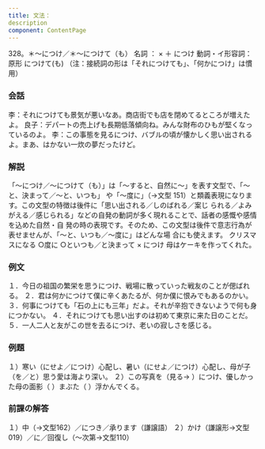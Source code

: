 ```yaml
---
title: 文法：
description
component: ContentPage
---
```



328。＊～につけ／＊～につけて（も）
名詞 ： × ＋ につけ 動詞・イ形容詞：原形 につけて(も)
（注：接続詞の形は「それにつけても」、「何かにつけ」は慣用）
### 会話
李：それにつけても景気が悪いなあ。商店街でも店を閉めてるところが増えたよ。 良子：デパートの売上げも長期低落傾向ね。みんな財布のひもが堅くなっているのよ。
李：この事態を見るにつけ、バブルの頃が懐かしく思い出されるよ。まあ、はかない一炊の夢だったけど。
### 解説
「～につけ／～につけて（も）」は「～すると、自然に～」を表す文型で、「～と、決まって／～と、いつも」 や「～度に」（→文型 151）と類義表現になります。この文型の特徴は後件に「思い出される／しのばれる／案じ られる／よみがえる／感じられる」などの自発の動詞が多く現れることで、話者の感慨や感情を込めた自然・自 発の時の表現です。そのため、この文型は後件で意志行為が表せませんが、「～と、いつも／～度に」はどんな場 合にも使えます。
クリスマスになる
○度に
○といつも／と決まって
× につけ 母はケーキを作ってくれた。
### 例文
１．今日の祖国の繁栄を思うにつけ、戦場に散っていった戦友のことが偲ばれる。
２．君は何かにつけて僕に辛くあたるが、何か僕に恨みでもあるのかい。
３．何事につけても「石の上にも三年」だよ。それが辛抱できないようで何も身につかない。
４．それにつけても思い出すのは初めて東京に来た日のことだ。
５．一人二人と友がこの世を去るにつけ、老いの寂しさを感じる。
### 例題
１）寒い（にせよ／につけ）心配し、暑い（にせよ／につけ）心配し、母が子（を／と）思う愛は海より深い。
２）この写真を（見る→ ）につけ、優しかった母の面影（ ）まぶた（ ）浮かんでくる。
### 前課の解答
１）中（→文型162）／につき／承ります（謙譲語）
２）かけ（謙譲形→文型019）／に／回復し（～次第→文型110）
